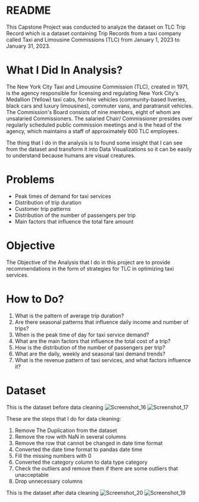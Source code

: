 # README
This Capstone Project was conducted to analyze the dataset on TLC Trip Record which is a dataset containing 
Trip Records from a taxi company called Taxi and Limousine Commissions (TLC) from January 1, 2023 to January 31, 2023.

# What I Did In Analysis?
The New York City Taxi and Limousine Commission (TLC), created in 1971, is the agency responsible for licensing and regulating New York City's Medallion (Yellow) taxi cabs, for-hire vehicles (community-based liveries, black cars and luxury limousines), commuter vans, and paratransit vehicles.
The Commission's Board consists of nine members, eight of whom are unsalaried Commissioners. The salaried Chair/ Commissioner presides over regularly scheduled public commission meetings and is the head of the agency, which maintains a staff of approximately 600 TLC employees.

The thing that I do in the analysis is to found some insight that I can see from the dataset and transform it into Data Visualizations so it can be easily to understand because humans are visual creatures.

# Problems
- Peak times of demand for taxi services
- Distribution of trip duration
- Customer trip patterns
- Distribution of the number of passengers per trip
- Main factors that influence the total fare amount

# Objective 
The Objective of the Analysis that I do in this project are to provide recommendations in the form of strategies for TLC in optimizing taxi services. 

# How to Do?
1.	What is the pattern of average trip duration?
2.	Are there seasonal patterns that influence daily income and number of trips?
3.  When is the peak time of day for taxi service demand?
4.  What are the main factors that influence the total cost of a trip?
5.  How is the distribution of the number of passengers per trip?
6. What are the daily, weekly and seasonal taxi demand trends?
7. What is the revenue pattern of taxi services, and what factors influence it?

# Dataset
This is the dataset before data cleaning
![Screenshot_16](https://github.com/user-attachments/assets/8a838f13-09c9-43f0-8264-d2262e16681a)
![Screenshot_17](https://github.com/user-attachments/assets/bb1c8ace-7547-4e87-a288-013c23003542)

These are the steps that I do for data cleaning:
1. Remove The Duplication from the dataset
2. Remove the row with NaN in several columns
3. Remove the row that cannot be changed in date time format
4. Converted the date time format to pandas date time
5. Fill the missing numbers with 0
6. Converted the category column to data type category
7. Check the outliers and remove them if there are some outliers that unacceptable
8. Drop unnecessary columns
   
This is the dataset after data cleaning
![Screenshot_20](https://github.com/user-attachments/assets/d4a5ad4d-8190-45d0-a210-32094609e7a6)
![Screenshot_19](https://github.com/user-attachments/assets/7ffcfc2b-38eb-4110-a9db-bf7add156cfa)













